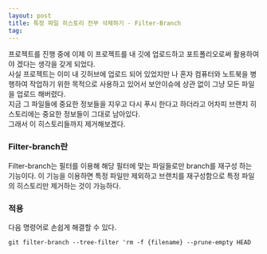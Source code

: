 ```yaml
---
layout: post
title: 특정 파일 히스토리 전부 삭제하기 - Filter-Branch
tag: 
---
```


프로젝트를 진행 중에 이제 이 프로젝트를 내 깃에 업로드하고 포트폴리오로써 활용하여야 겠다는 생각을 갖게 되었다.  
사실 프로젝트는 이미 내 깃허브에 업로드 되어 있었지만 나 혼자 컴퓨터와 노트북을 병행하여 작업하기 위한 목적으로 사용하고 있어서 보안이슈에 상관 없이 그냥 모든 파일을 업로드 해버렸다.  
지금 그 파일들에 중요한 정보들을 지우고 다시 푸시 한다고 하더라고 어차피 브랜치 히스토리에는 중요한 정보들이 그대로 남아있다.  
그래서 이 히스토리들까지 제거해보겠다.

### Filter-branch란
Filter-branch는 필터를 이용해 해당 필터에 맞는 파일들로만 branch를 재구성 하는 기능이다.
이 기능을 이용하면 특정 파일만 제외하고 브랜치를 재구성함으로 특정 파일의 히스토리만 제거하는 것이 가능하다.

### 적용
다음 명령어로 손쉽게 해결할 수 있다.
```
git filter-branch --tree-filter 'rm -f {filename} --prune-empty HEAD
```